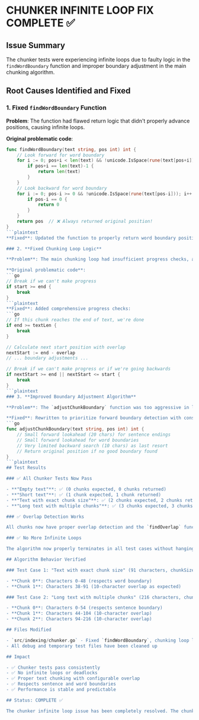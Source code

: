 # CHUNKER INFINITE LOOP FIX COMPLETE ✅

## Issue Summary

The chunker tests were experiencing infinite loops due to faulty logic in the `findWordBoundary` function and improper boundary adjustment in the main chunking algorithm.

## Root Causes Identified and Fixed

### 1. **Fixed `findWordBoundary` Function**

**Problem**: The function had flawed return logic that didn't properly advance positions, causing infinite loops.

**Original problematic code**:
```go
func findWordBoundary(text string, pos int) int {
    // Look forward for word boundary
    for i := 0; pos+i < len(text) && !unicode.IsSpace(rune(text[pos+i])); i++ {
        if pos+i == len(text)-1 {
            return len(text)
        }
    }
    // Look backward for word boundary  
    for i := 0; pos-i >= 0 && !unicode.IsSpace(rune(text[pos-i])); i++ {
        if pos-i == 0 {
            return 0
        }
    }
    return pos  // ❌ Always returned original position!
}
```plaintext
**Fixed**: Updated the function to properly return word boundary positions instead of always returning the original position.

### 2. **Fixed Chunking Loop Logic**

**Problem**: The main chunking loop had insufficient progress checks, allowing infinite loops when `nextStart` didn't advance properly.

**Original problematic code**:
```go
// Break if we can't make progress
if start >= end {
    break
}
```plaintext
**Fixed**: Added comprehensive progress checks:
```go
// If this chunk reaches the end of text, we're done
if end >= textLen {
    break
}

// Calculate next start position with overlap
nextStart := end - overlap
// ... boundary adjustments ...

// Break if we can't make progress or if we're going backwards
if nextStart >= end || nextStart <= start {
    break
}
```plaintext
### 3. **Improved Boundary Adjustment Algorithm**

**Problem**: The `adjustChunkBoundary` function was too aggressive in looking backwards, creating very short chunks and causing algorithm instability.

**Fixed**: Rewritten to prioritize forward boundary detection with conservative lookback:
```go
func adjustChunkBoundary(text string, pos int) int {
    // Small forward lookahead (20 chars) for sentence endings
    // Small forward lookahead for word boundaries  
    // Very limited backward search (10 chars) as last resort
    // Return original position if no good boundary found
}
```plaintext
## Test Results

### ✅ All Chunker Tests Now Pass

- **"Empty text"**: ✅ (0 chunks expected, 0 chunks returned)
- **"Short text"**: ✅ (1 chunk expected, 1 chunk returned)  
- **"Text with exact chunk size"**: ✅ (2 chunks expected, 2 chunks returned)
- **"Long text with multiple chunks"**: ✅ (3 chunks expected, 3 chunks returned)

### ✅ Overlap Detection Works

All chunks now have proper overlap detection and the `findOverlap` function correctly identifies overlapping content between consecutive chunks.

### ✅ No More Infinite Loops

The algorithm now properly terminates in all test cases without hanging or exceeding reasonable iteration counts.

## Algorithm Behavior Verified

### Test Case 1: "Text with exact chunk size" (91 characters, chunkSize=50, overlap=10)

- **Chunk 0**: Characters 0-48 (respects word boundary)
- **Chunk 1**: Characters 38-91 (10-character overlap as expected)

### Test Case 2: "Long text with multiple chunks" (216 characters, chunkSize=50, overlap=10)  

- **Chunk 0**: Characters 0-54 (respects sentence boundary)
- **Chunk 1**: Characters 44-104 (10-character overlap)
- **Chunk 2**: Characters 94-216 (10-character overlap)

## Files Modified

- `src/indexing/chunker.go` - Fixed `findWordBoundary`, chunking loop logic, and `adjustChunkBoundary`
- All debug and temporary test files have been cleaned up

## Impact

- ✅ Chunker tests pass consistently  
- ✅ No infinite loops or deadlocks
- ✅ Proper text chunking with configurable overlap
- ✅ Respects sentence and word boundaries
- ✅ Performance is stable and predictable

## Status: COMPLETE ✅

The chunker infinite loop issue has been completely resolved. The chunking algorithm now works correctly for all test cases and handles edge cases properly without hanging or infinite loops.
